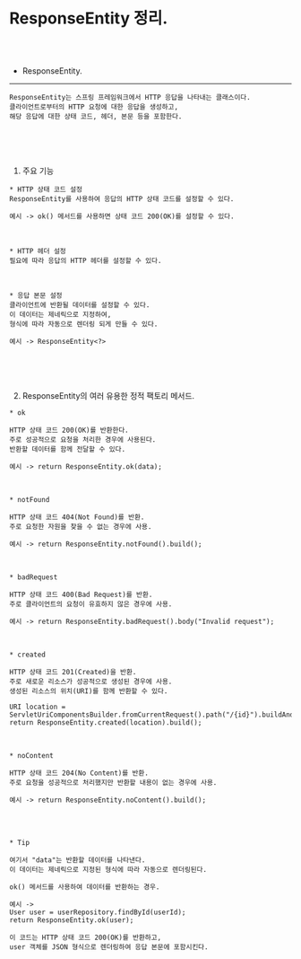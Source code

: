 # ResponseEntity 정리.

<br /><br />

* ResponseEntity.
---
```
ResponseEntity는 스프링 프레임워크에서 HTTP 응답을 나타내는 클래스이다.
클라이언트로부터의 HTTP 요청에 대한 응답을 생성하고,
해당 응답에 대한 상태 코드, 헤더, 본문 등을 포함한다.
```

<br /><br /><br />

1. 주요 기능
```
* HTTP 상태 코드 설정
ResponseEntity를 사용하여 응답의 HTTP 상태 코드를 설정할 수 있다.

예시 -> ok() 메서드를 사용하면 상태 코드 200(OK)를 설정할 수 있다.
```

<br />

```
* HTTP 헤더 설정
필요에 따라 응답의 HTTP 헤더를 설정할 수 있다.
```

<br />

```
* 응답 본문 설정
클라이언트에 반환될 데이터를 설정할 수 있다.
이 데이터는 제네릭으로 지정하여,
형식에 따라 자동으로 렌더링 되게 만들 수 있다.

예시 -> ResponseEntity<?>
```

<br /><br /><br />

2. ResponseEntity의 여러 유용한 정적 팩토리 메서드. 
```
* ok

HTTP 상태 코드 200(OK)를 반환한다.
주로 성공적으로 요청을 처리한 경우에 사용된다.
반환할 데이터를 함께 전달할 수 있다.

예시 -> return ResponseEntity.ok(data);
```

<br />

```
* notFound

HTTP 상태 코드 404(Not Found)를 반환.
주로 요청한 자원을 찾을 수 없는 경우에 사용.

예시 -> return ResponseEntity.notFound().build();
```

<br />

```
* badRequest

HTTP 상태 코드 400(Bad Request)를 반환.
주로 클라이언트의 요청이 유효하지 않은 경우에 사용.

예시 -> return ResponseEntity.badRequest().body("Invalid request");
```

<br />

```
* created

HTTP 상태 코드 201(Created)을 반환.
주로 새로운 리소스가 성공적으로 생성된 경우에 사용.
생성된 리소스의 위치(URI)를 함께 반환할 수 있다.

URI location = ServletUriComponentsBuilder.fromCurrentRequest().path("/{id}").buildAndExpand(savedUser.getId()).toUri();
return ResponseEntity.created(location).build();
```

<br />

```
* noContent

HTTP 상태 코드 204(No Content)를 반환.
주로 요청을 성공적으로 처리했지만 반환할 내용이 없는 경우에 사용.

예시 -> return ResponseEntity.noContent().build();
```

<br /><br />

```
* Tip

여기서 "data"는 반환할 데이터를 나타낸다.
이 데이터는 제네릭으로 지정된 형식에 따라 자동으로 렌더링된다.

ok() 메서드를 사용하여 데이터를 반환하는 경우.

예시 ->
User user = userRepository.findById(userId);
return ResponseEntity.ok(user);

이 코드는 HTTP 상태 코드 200(OK)를 반환하고,
user 객체를 JSON 형식으로 렌더링하여 응답 본문에 포함시킨다.
```

